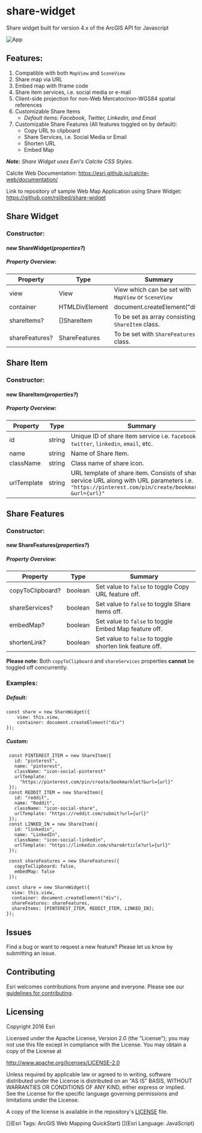 # share-widget

Share widget built for version 4.x of the ArcGIS API for Javascript

![App](https://github.com/ArcGIS/share-widget/blob/master/images/share-link.png)​

## Features:

1.  Compatible with both `MapView` and `SceneView`
2.  Share map via URL
3.  Embed map with Iframe code
4.  Share item services, i.e. social media or e-mail
5.  Client-side projection for non-Web Mercator/non-WGS84 spatial references
6.  Customizable Share Items
    - _Default items: Facebook, Twitter, LinkedIn, and Email_
7.  Customizable Share Features (All features toggled on by default):
    - Copy URL to clipboard
    - Share Services, i.e. Social Media or Email
    - Shorten URL
    - Embed Map

***Note:** Share Widget uses Esri's Calcite CSS Styles.*

Calcite Web Documentation: https://esri.github.io/calcite-web/documentation/

Link to repository of sample Web Map Application using Share Widget:
https://github.com/rslibed/share-widget

## Share Widget

### Constructor:

#### new **ShareWidget(_properties?_)**

##### Property Overview:

| Property       | Type           | Summary                                             |
| -------------- | -------------- | --------------------------------------------------- |
| view           | View           | View which can be set with `MapView` or `SceneView` |
| container      | HTMLDivElement | document.createElement("div")                       |
| shareItems?    | []ShareItem    | To be set as array consisting of `ShareItem` class. |
| shareFeatures? | ShareFeatures  | To be set with `ShareFeatures` class.               |

## Share Item

### Constructor:

#### new **ShareItem(_properties?_)**

##### Property Overview:

| Property    | Type   | Summary                                                                                                                                              |
| ----------- | ------ | ---------------------------------------------------------------------------------------------------------------------------------------------------- |
| id          | string | Unique ID of share item service i.e. `facebook`, `twitter`, `linkedin`, `email`, etc.                                                                |
| name        | string | Name of Share Item.                                                                                                                                  |
| className   | string | Class name of share icon.                                                                                                                            |
| urlTemplate | string | URL template of share item. Consists of share service URL along with URL parameters i.e. `"https://pinterest.com/pin/create/bookmarklet?&url={url}"` |

## Share Features

### Constructor:

#### new **ShareFeatures(_properties?_)**

##### Property Overview:

| Property        | Type    | Summary                                                  |
| --------------- | ------- | -------------------------------------------------------- |
| copyToClipboard? | boolean | Set value to `false` to toggle Copy URL feature off.     |
| shareServices?   | boolean | Set value to `false` to toggle Share Items off.          |
| embedMap?        | boolean | Set value to `false` to toggle Embed Map feature off.    |
| shortenLink?     | boolean | Set value to `false` to toggle shorten link feature off. |

**Please note:** Both `copyToClipboard` and `shareServices` properties **cannot** be toggled off concurrently.

### **Examples:**

##### Default:

```
const share = new ShareWidget({
    view: this.view,
    container: document.createElement("div")
});
```

##### Custom:

```
 const PINTEREST_ITEM = new ShareItem({
   id: "pinterest",
   name: "pinterest",
   className: "icon-social-pinterest"
   urlTemplate:
     "https://pinterest.com/pin/create/bookmarklet?&url={url}"
 });
 const REDDIT_ITEM = new ShareItem({
   id: "reddit",
   name: "Reddit",
   className: "icon-social-share",
   urlTemplate: "https://reddit.com/submit?url={url}"
 });
 const LINKED_IN = new ShareItem({
   id: "linkedin",
   name: "LinkedIn",
   className: "icon-social-linkedin",
   urlTemplate: "https://linkedin.com/shareArticle?url={url}"
 });

 const shareFeatures = new ShareFeatures({
   copyToClipboard: false,
   embedMap: false
 });

const share = new ShareWidget({
  view: this.view,
  container: document.createElement("div"),
  shareFeatures: shareFeatures,
  shareItems: [PINTEREST_ITEM, REDDIT_ITEM, LINKED_IN];
});
```

## Issues

Find a bug or want to request a new feature?  Please let us know by submitting an issue.

## Contributing

Esri welcomes contributions from anyone and everyone. Please see our [guidelines for contributing](https://github.com/esri/contributing).

## Licensing
Copyright 2016 Esri

Licensed under the Apache License, Version 2.0 (the "License");
you may not use this file except in compliance with the License.
You may obtain a copy of the License at

   http://www.apache.org/licenses/LICENSE-2.0

Unless required by applicable law or agreed to in writing, software
distributed under the License is distributed on an "AS IS" BASIS,
WITHOUT WARRANTIES OR CONDITIONS OF ANY KIND, either express or implied.
See the License for the specific language governing permissions and
limitations under the License.

A copy of the license is available in the repository's [LICENSE](https://github.com/ArcGIS/share-widget/blob/master/LICENSE) file.

[](Esri Tags: ArcGIS Web Mapping QuickStart)
[](Esri Language: JavaScript)​
